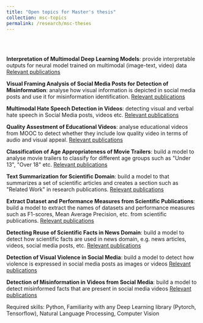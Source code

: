 ```yaml
---
title: "Open topics for Master's thesis"
collection: msc-topics
permalink: /research/msc-theses
---
```



<br/>
<br/>

  **Interpretation of Multimodal Deep Learning Models**: provide interpretable outputs for neural model trained on multimodal (image-text, video) data [Relevant publications](https://scholar.google.com/scholar?hl=en&as_sdt=0,5&q=text+image+%22layer+wise%22+OR+relevance+OR+propagation+%22taylor+decomposition%22)<br/>

  **Visual Framing Analysis of Social Media Posts for Detection of Misinformation**: analyse how visual information is depicted in social media posts and use it for misinformation identification. [Relevant publications](https://scholar.google.com/scholar?hl=en&as_sdt=0%2C5&as_ylo=2020&q=%22visual+framing%22+%22social+media%22+%22misinformation%22&btnG=)<br/>

  **Multimodal Hate Speech Detection in Videos**: detecting visual and verbal hate speech in Social Media posts, videos etc. [Relevant publications](https://scholar.google.com/scholar?hl=en&as_sdt=0%2C5&q=multimodal+hate+speech&btnG=)<br/>


  **Quality Assestment of Educational Videos**: analyse educational videos from MOOC to detect whether they include low quality video in terms of audio and visual appeal. [Relevant publications](https://scholar.google.com/scholar?hl=en&as_sdt=0%2C5&q=%22video+quality+assessment%22+%22mooc%22&btnG=)<br/>


  **Classification of Age Appropriateness of Movie Trailers**: build a model to analyse movie trailers to classify for different age groups such as "Under 13", "Over 18" etc. [Relevant publications](https://scholar.google.com/scholar?hl=en&as_sdt=0%2C5&as_ylo=2016&q=violence+scene+movie&btnG=)<br/>


  **Text Summarization for Scientific Domain**: build a model to that summarizes a set of scientific articles and creates a section such as "Related Work" in research publications. [Relevant publications](https://scholar.google.com/scholar?hl=en&as_sdt=0%2C5&as_ylo=2016&q=text+summarization+scholarly+data&btnG=)<br/>


  **Extract Dataset and Performance Measures from Scientific Publications**: build a model to extract the names of datasets and performance measures such as F1-scores, Mean Average Precision, etc. from scientific publications. [Relevant publications](https://scholar.google.com/scholar?hl=en&as_sdt=0%2C5&as_ylo=2016&q=extract+dataset+names+from+scholarly+data&btnG=)<br/>


  **Detecting Reuse of Scientific Facts in News Domain**: build a model to detect how scientific facts are used in news domain, e.g. news articles, videos, social media posts, etc. [Relevant publications](https://scholar.google.com/scholar?hl=en&as_sdt=0%2C5&as_ylo=2016&q=violence+scene+movie&btnG=)<br/>


  **Detection of Visual Violence in Social Media**: build a model to detect how violence is expressed in social media posts as images or videos [Relevant publications](https://scholar.google.com/scholar?hl=en&as_sdt=0%2C5&as_ylo=2016&q=visual+violence&btnG=)<br/>


  **Detection of Misinformation in Videos from Social Media**: build a model to detect misinformed facts that are present in social media videos [Relevant publications](https://scholar.google.com/scholar?hl=en&as_sdt=0%2C5&as_ylo=2016&q=misinformation+in+videos&btnG=&oq=mis)<br/>

  Required skills: Python, Familiarity with any Deep Learning library (Pytorch, Tensorflow), Natural Language Processing, Computer Vision
